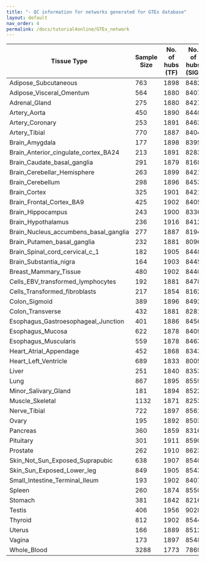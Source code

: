 ```yaml
---
title: "- QC information for networks generated for GTEx database"
layout: default
nav_order: 4
permalink: /docs/tutorial4online/GTEx_network
---
```



| Tissue Type  | Sample Size | No. of hubs (TF) | No. of hubs (SIG) | No. of total genes | No. of edges | Link to QC html                                                                                       |
|---------------------------------------|-------------|------------------|-------------------|--------------------|--------------|-------------------------------------------------------------------------------------------------------|
| Adipose_Subcutaneous                  | 763         | 1898             | 8482              | 32006              | 748106       | [Adipose_Subcutaneous](tutorial4Online/GTEx_network_QC/Adipose_SubcutaneousnetQC.html)                                   |
| Adipose_Visceral_Omentum              | 564         | 1880             | 8407              | 30679              | 527263       | [Adipose_Visceral_Omentum](tutorial4Online/GTEx_network_QC/Adipose_Visceral_OmentumnetQC.html)                           |
| Adrenal_Gland                         | 275         | 1880             | 8427              | 31202              | 741880       | [Adrenal_Gland](tutorial4Online/GTEx_network_QC/Adrenal_GlandnetQC.html)                                                 |
| Artery_Aorta                          | 450         | 1890             | 8440              | 31975              | 847886       | [Artery_Aorta](tutorial4Online/GTEx_network_QC/Artery_AortanetQC.html)                                                   |
| Artery_Coronary                       | 253         | 1891             | 8463              | 31946              | 953909       | [Artery_Coronary](tutorial4Online/GTEx_network_QC/Artery_CoronarynetQC.html)                                             |
| Artery_Tibial                         | 770         | 1887             | 8404              | 31357              | 792675       | [Artery_Tibial](tutorial4Online/GTEx_network_QC/Artery_TibialnetQC.html)                                                 |
| Brain_Amygdala                        | 177         | 1898             | 8395              | 30473              | 577441       | [Brain_Amygdala](tutorial4Online/GTEx_network_QC/Brain_AmygdalanetQC.html)                                               |
| Brain_Anterior_cingulate_cortex_BA24  | 213         | 1891             | 8283              | 29992              | 541470       | [Brain_Anterior_cingulate_cortex_BA24](tutorial4Online/GTEx_network_QC/Brain_Anterior_cingulate_cortex_BA24netQC.html)   |
| Brain_Caudate_basal_ganglia           | 291         | 1879             | 8168              | 29343              | 487432       | [Brain_Caudate_basal_ganglia](tutorial4Online/GTEx_network_QC/Brain_Caudate_basal_ganglianetQC.html)                     |
| Brain_Cerebellar_Hemisphere           | 263         | 1899             | 8421              | 31435              | 549276       | [Brain_Cerebellar_Hemisphere](tutorial4Online/GTEx_network_QC/Brain_Cerebellar_HemispherenetQC.html)                     |
| Brain_Cerebellum                      | 298         | 1896             | 8453              | 32346              | 559565       | [Brain_Cerebellum](tutorial4Online/GTEx_network_QC/Brain_CerebellumnetQC.html)                                           |
| Brain_Cortex                          | 325         | 1901             | 8421              | 30940              | 564814       | [Brain_Cortex](tutorial4Online/GTEx_network_QC/Brain_CortexnetQC.html)                                                   |
| Brain_Frontal_Cortex_BA9              | 425         | 1902             | 8405              | 30615              | 557345       | [Brain_Frontal_Cortex_BA9](tutorial4Online/GTEx_network_QC/Brain_Frontal_Cortex_BA9netQC.html)                           |
| Brain_Hippocampus                     | 243         | 1900             | 8336              | 30066              | 572179       | [Brain_Hippocampus](tutorial4Online/GTEx_network_QC/Brain_HippocampusnetQC.html)                                         |
| Brain_Hypothalamus                    | 236         | 1916             | 8412              | 30493              | 561057       | [Brain_Hypothalamus](tutorial4Online/GTEx_network_QC/Brain_HypothalamusnetQC.html)                                       |
| Brain_Nucleus_accumbens_basal_ganglia | 277         | 1887             | 8194              | 29520              | 511001       | [Brain_Nucleus_accumbens_basal_ganglia](tutorial4Online/GTEx_network_QC/Brain_Nucleus_accumbens_basal_ganglianetQC.html) |
| Brain_Putamen_basal_ganglia           | 232         | 1881             | 8096              | 28782              | 463706       | [Brain_Putamen_basal_ganglia](tutorial4Online/GTEx_network_QC/Brain_Putamen_basal_ganglianetQC.html)                     |
| Brain_Spinal_cord_cervical_c_1        | 182         | 1905             | 8448              | 30470              | 588439       | [Brain_Spinal_cord_cervical_c_1](tutorial4Online/GTEx_network_QC/Brain_Spinal_cord_cervical_c_1netQC.html)               |
| Brain_Substantia_nigra                | 164         | 1903             | 8445              | 30519              | 549376       | [Brain_Substantia_nigra](tutorial4Online/GTEx_network_QC/Brain_Substantia_nigranetQC.html)                               |
| Breast_Mammary_Tissue                 | 480         | 1902             | 8440              | 31452              | 570403       | [Breast_Mammary_Tissue](tutorial4Online/GTEx_network_QC/Breast_Mammary_TissuenetQC.html)                                 |
| Cells_EBV_transformed_lymphocytes     | 192         | 1881             | 8478              | 32226              | 970419       | [Cells_EBV_transformed_lymphocytes](tutorial4Online/GTEx_network_QC/Cells_EBV_transformed_lymphocytesnetQC.html)         |
| Cells_Transformed_fibroblasts         | 217         | 1854             | 8162              | 29528              | 395354       | [Cells_Transformed_fibroblasts](tutorial4Online/GTEx_network_QC/Cells_Transformed_fibroblastsnetQC.html)                 |
| Colon_Sigmoid                         | 389         | 1896             | 8492              | 31695              | 845675       | [Colon_Sigmoid](tutorial4Online/GTEx_network_QC/Colon_SigmoidnetQC.html)                                                 |
| Colon_Transverse                      | 432         | 1881             | 8281              | 30004              | 426845       | [Colon_Transverse](tutorial4Online/GTEx_network_QC/Colon_TransversenetQC.html)                                           |
| Esophagus_Gastroesophageal_Junction   | 401         | 1886             | 8456              | 31360              | 747937       | [Esophagus_Gastroesophageal_Junction](tutorial4Online/GTEx_network_QC/Esophagus_Gastroesophageal_JunctionnetQC.html)     |
| Esophagus_Mucosa                      | 622         | 1878             | 8409              | 30835              | 523176       | [Esophagus_Mucosa](tutorial4Online/GTEx_network_QC/Esophagus_MucosanetQC.html)                                           |
| Esophagus_Muscularis                  | 559         | 1878             | 8463              | 31255              | 644457       | [Esophagus_Muscularis](tutorial4Online/GTEx_network_QC/Esophagus_MuscularisnetQC.html)                                   |
| Heart_Atrial_Appendage                | 452         | 1868             | 8343              | 29946              | 549378       | [Heart_Atrial_Appendage](tutorial4Online/GTEx_network_QC/Heart_Atrial_AppendagenetQC.html)                               |
| Heart_Left_Ventricle                  | 689         | 1833             | 8005              | 27771              | 402611       | [Heart_Left_Ventricle](tutorial4Online/GTEx_network_QC/Heart_Left_VentriclenetQC.html)                                   |
| Liver                                 | 251         | 1840             | 8353              | 29931              | 685787       | [Liver](tutorial4Online/GTEx_network_QC/LivernetQC.html)                                                                 |
| Lung                                  | 867         | 1895             | 8559              | 32694              | 674020       | [Lung](tutorial4Online/GTEx_network_QC/LungnetQC.html)                                                                   |
| Minor_Salivary_Gland                  | 181         | 1894             | 8522              | 31892              | 706291       | [Minor_Salivary_Gland](tutorial4Online/GTEx_network_QC/Minor_Salivary_GlandnetQC.html)                                   |
| Muscle_Skeletal                       | 1132        | 1871             | 8253              | 29314              | 455219       | [Muscle_Skeletal](tutorial4Online/GTEx_network_QC/Muscle_SkeletalnetQC.html)                                             |
| Nerve_Tibial                          | 722         | 1897             | 8561              | 33487              | 716865       | [Nerve_Tibial](tutorial4Online/GTEx_network_QC/Nerve_TibialnetQC.html)                                                   |
| Ovary                                 | 195         | 1892             | 8503              | 32811              | 987284       | [Ovary](tutorial4Online/GTEx_network_QC/OvarynetQC.html)                                                                 |
| Pancreas                              | 360         | 1859             | 8316              | 29285              | 465621       | [Pancreas](tutorial4Online/GTEx_network_QC/PancreasnetQC.html)                                                           |
| Pituitary                             | 301         | 1911             | 8590              | 33284              | 846479       | [Pituitary](tutorial4Online/GTEx_network_QC/PituitarynetQC.html)                                                         |
| Prostate                              | 262         | 1910             | 8623              | 32798              | 847158       | [Prostate](tutorial4Online/GTEx_network_QC/ProstatenetQC.html)                                                           |
| Skin_Not_Sun_Exposed_Suprapubic       | 638         | 1907             | 8540              | 32304              | 718220       | [Skin_Not_Sun_Exposed_Suprapubic](tutorial4Online/GTEx_network_QC/Skin_Not_Sun_Exposed_SuprapubicnetQC.html)             |
| Skin_Sun_Exposed_Lower_leg            | 849         | 1905             | 8543              | 32263              | 630414       | [Skin_Sun_Exposed_Lower_leg](tutorial4Online/GTEx_network_QC/Skin_Sun_Exposed_Lower_legnetQC.html)                       |
| Small_Intestine_Terminal_Ileum        | 193         | 1902             | 8407              | 31013              | 502693       | [Small_Intestine_Terminal_Ileum](tutorial4Online/GTEx_network_QC/Small_Intestine_Terminal_IleumnetQC.html)               |
| Spleen                                | 260         | 1874             | 8550              | 32725              | 762506       | [Spleen](tutorial4Online/GTEx_network_QC/SpleennetQC.html)                                                               |
| Stomach                               | 381         | 1842             | 8216              | 29404              | 465055       | [Stomach](tutorial4Online/GTEx_network_QC/StomachnetQC.html)                                                             |
| Testis                                | 406         | 1956             | 9028              | 38136              | 598255       | [Testis](tutorial4Online/GTEx_network_QC/TestisnetQC.html)                                                               |
| Thyroid                               | 812         | 1902             | 8544              | 33244              | 739934       | [Thyroid](tutorial4Online/GTEx_network_QC/ThyroidnetQC.html)                                                             |
| Uterus                                | 166         | 1889             | 8512              | 32544              | 924647       | [Uterus](tutorial4Online/GTEx_network_QC/UterusnetQC.html)                                                               |
| Vagina                                | 173         | 1897             | 8548              | 32558              | 707535       | [Vagina](tutorial4Online/GTEx_network_QC/VaginanetQC.html)                                                               |
| Whole_Blood                           | 3288        | 1773             | 7869              | 27351              | 307150       | [Whole_Blood](tutorial4Online/GTEx_network_QC/Whole_BloodnetQC.html)                                                     |



